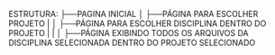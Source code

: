 ESTRUTURA:
    ├──PAGINA INICIAL
    │   ├──PÁGINA PARA ESCOLHER PROJETO
    |   │   ├──PÁGINA PARA ESCOLHER DISCIPLINA DENTRO DO PROJETO
    |   |   │   ├──PÁGINA EXIBINDO TODOS OS ARQUIVOS DA DISCIPLINA SELECIONADA DENTRO DO PROJETO SELECIONADO         
